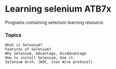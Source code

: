 # Learning selenium ATB7x

Programs containing selenium learning resource.

### Topics

    What is Selenium?
    Features of Selenium?
    Why Selenium, Advantage, DisAdvantage
    How to install Selenium, Use it.
    Selenium Arch. (W3C, Json Wire protocol)
